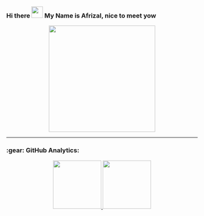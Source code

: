 <h3> Hi there <img src="https://raw.githubusercontent.com/TheDudeThatCode/TheDudeThatCode/master/Assets/Hi.gif" width="30px" height="30px"> My Name is Afrizal, nice to meet yow </h3>

<p align="center">
  <img width="280" src="https://media.giphy.com/media/jIgXf4hgbHCeKiXpvt/giphy.gif">
</p>

---

<h3 align="left">:gear: GitHub Analytics:</h3>
<div align="center">
  <a href="https://github.com/4friizal">
    <img height="127em" src="https://github-readme-stats-eight-theta.vercel.app/api?username=4friizal&show_icons=true&theme=algolia&include_all_commits=true&count_private=true"/>
    <img height="127em" src="https://github-readme-stats-eight-theta.vercel.app/api/top-langs/?username=4friizal&layout=compact&langs_count=8&theme=algolia"/>
  </a>
</div>